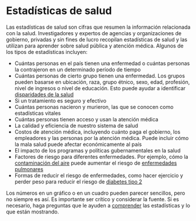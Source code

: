 Estadísticas de salud
=====================


Las estadísticas de salud son cifras que resumen la información relacionada con la salud. Investigadores y expertos de agencias y organizaciones de gobierno, privadas y sin fines de lucro recopilan estadísticas de salud y las utilizan para aprender sobre salud pública y atención médica. Algunos de los tipos de estadísticas incluyen:

* Cuántas personas en el país tienen una enfermedad o cuántas personas la contrajeron en un determinado período de tiempo
* Cuántas personas de cierto grupo tienen una enfermedad. Los grupos pueden basarse en ubicación, raza, grupo étnico, sexo, edad, profesión, nivel de ingresos o nivel de educación. Esto puede ayudar a identificar [disparidades de la salud](https://medlineplus.gov/spanish/healthdisparities.html)
* Si un tratamiento es seguro y efectivo
* Cuántas personas nacieron y murieron, las que se conocen como estadísticas vitales
* Cuántas personas tienen acceso y usan la atención médica
* La calidad y eficiencia de nuestro sistema de salud
* Costos de atención médica, incluyendo cuánto paga el gobierno, los empleadores y las personas por la atención médica. Puede incluir cómo la mala salud puede afectar económicamente al país
* El impacto de los programas y políticas gubernamentales en la salud
* Factores de riesgo para diferentes enfermedades. Por ejemplo, cómo la [contaminación del aire](https://medlineplus.gov/spanish/airpollution.html) puede aumentar el riesgo de [enfermedades pulmonares](https://medlineplus.gov/spanish/lungdiseases.html)
* Formas de reducir el riesgo de enfermedades, como hacer ejercicio y perder peso para reducir el riesgo de [diabetes tipo 2](https://medlineplus.gov/spanish/diabetestype2.html)


Los números en un gráfico o en un cuadro pueden parecer sencillos, pero no siempre es así. Es importante ser crítico y considerar la fuente. Si es necesario, haga preguntas que le ayuden a [comprender](https://medlineplus.gov/spanish/understandingmedicalresearch.html) las estadísticas y lo que están mostrando.




